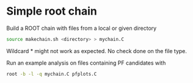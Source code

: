 # Simple root chain

Build a ROOT chain with files from a local or given directory

```bash
source makechain.sh <directory> > mychain.C
```

Wildcard * might not work as expected. No check done on the file type.

Run an example analysis on files containing PF candidates with

```bash
root -b -l -q mychain.C pfplots.C
```
